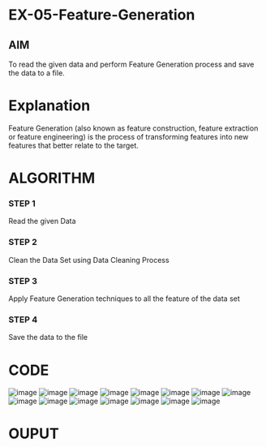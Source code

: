 # EX-05-Feature-Generation


## AIM
To read the given data and perform Feature Generation process and save the data to a file. 

# Explanation
Feature Generation (also known as feature construction, feature extraction or feature engineering) is the process of transforming features into new features that better relate to the target.
 

# ALGORITHM
### STEP 1
Read the given Data
### STEP 2
Clean the Data Set using Data Cleaning Process
### STEP 3
Apply Feature Generation techniques to all the feature of the data set
### STEP 4
Save the data to the file


# CODE


![image](https://user-images.githubusercontent.com/95179990/233066016-e3df6b1a-731a-47f9-8ee3-de6be4e6cec7.png)
![image](https://user-images.githubusercontent.com/95179990/233066190-10627a3d-4fde-43b1-860c-ecf3c6ac0e3f.png)
![image](https://user-images.githubusercontent.com/95179990/233066309-e4627711-9391-4fae-b5c7-6909c4dfcd56.png)
![image](https://user-images.githubusercontent.com/95179990/233066452-1002cd87-6f0f-4590-9cfd-93b3560b280a.png)
![image](https://user-images.githubusercontent.com/95179990/233066539-24a30acb-2811-490f-bf2a-321db74b5895.png)
![image](https://user-images.githubusercontent.com/95179990/233066637-4106c8b0-7950-43f5-a595-9a53180f85f2.png)
![image](https://user-images.githubusercontent.com/95179990/233066732-d7928dd3-7912-4ef3-9b85-e76c2ee0666c.png)
![image](https://user-images.githubusercontent.com/95179990/233066817-e0bbbe85-db4a-47f9-8826-efe628200741.png)
![image](https://user-images.githubusercontent.com/95179990/233066896-ec28d72c-5381-4493-9003-32b0ac3d8e18.png)
![image](https://user-images.githubusercontent.com/95179990/233067169-55a3fa05-fbfa-4a76-8f60-8b771e5c33a3.png)
![image](https://user-images.githubusercontent.com/95179990/233067346-82549da5-4b8b-4c92-a6c4-50e2d9028144.png)
![image](https://user-images.githubusercontent.com/95179990/233067427-0882523d-1e6a-42f5-9dcb-ed250f26cec8.png)
![image](https://user-images.githubusercontent.com/95179990/233067510-9ab42475-66d7-4897-b921-a55956c6b6aa.png)
![image](https://user-images.githubusercontent.com/95179990/233067656-052f2b6d-5794-44f1-b189-1b2e618411d2.png)
![image](https://user-images.githubusercontent.com/95179990/233067736-d1a6e113-9aa1-4267-830d-aa421043d0ba.png)

# OUPUT
